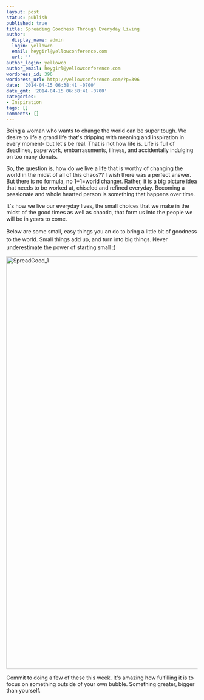 ```yaml
---
layout: post
status: publish
published: true
title: Spreading Goodness Through Everyday Living
author:
  display_name: admin
  login: yellowco
  email: heygirl@yellowconference.com
  url: ''
author_login: yellowco
author_email: heygirl@yellowconference.com
wordpress_id: 396
wordpress_url: http://yellowconference.com/?p=396
date: '2014-04-15 06:38:41 -0700'
date_gmt: '2014-04-15 06:38:41 -0700'
categories:
- Inspiration
tags: []
comments: []
---
```

<p>Being a woman who wants to change the world can be super tough. We desire to life a grand life that's dripping with meaning and inspiration in every moment- but let's be real. That is not how life is. Life is full of deadlines, paperwork, embarrassments, illness, and accidentally indulging on too many donuts.</p>
<p>So, the question is, how do we live a life that is worthy of changing the world in the midst of all of this chaos?? I wish there was a perfect answer. But there is no formula, no 1+1=world changer. Rather, it is a big picture idea that needs to be worked at, chiseled and refined everyday. Becoming a passionate and whole hearted person is something that happens over time.</p>
<p>It's how we live our everyday lives, the small choices that we make in the midst of the good times as well as chaotic, that form us into the people we will be in years to come.</p>
<p><span style="line-height: 1.5em;">Below are some small, easy things you an do to bring a little bit of goodness to the world. Small things add up, and turn into big things. Never underestimate the power of starting small :)&nbsp;</span></p>
<p><a href="http://yellowconference.com/wp-content/uploads/2014/04/SpreadGood_11.jpg"><img class="alignnone size-full wp-image-410" alt="SpreadGood_1" src="http://yellowconference.com/wp-content/uploads/2014/04/SpreadGood_11.jpg" width="700" height="1086" /></a></p>
<p>Commit to doing a few of these this week. It's amazing how fulfilling it is to focus on something outside of your own bubble. Something greater, bigger than yourself.</p>
